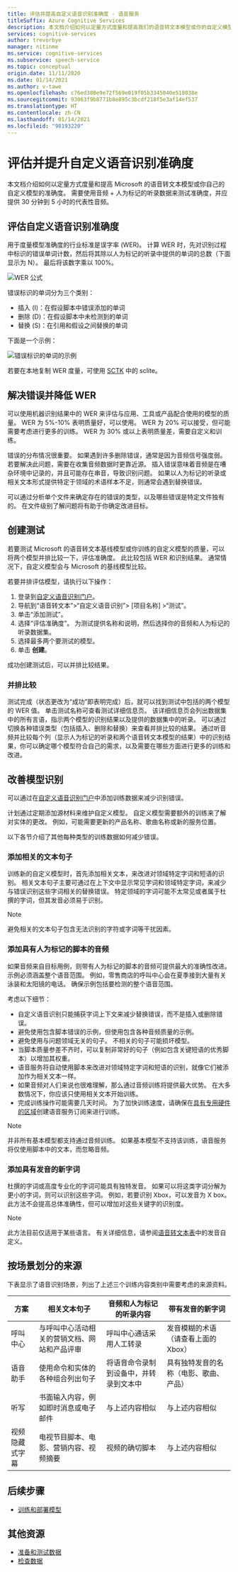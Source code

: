 ```yaml
---
title: 评估并提高自定义语音识别准确度 - 语音服务
titleSuffix: Azure Cognitive Services
description: 本文档介绍如何以定量方式度量和提高我们的语音转文本模型或你的自定义模型的质量。 需要使用音频 + 人为标记的听录数据来测试准确度，并应提供 30 分钟到 5 小时的代表性音频。
services: cognitive-services
author: trevorbye
manager: nitinme
ms.service: cognitive-services
ms.subservice: speech-service
ms.topic: conceptual
origin.date: 11/11/2020
ms.date: 01/14/2021
ms.author: v-tawe
ms.openlocfilehash: c76ed380e9e72f569e019f05b3345040e518038e
ms.sourcegitcommit: 93063f9b8771b8e895c3bcdf218f5e3af14ef537
ms.translationtype: HT
ms.contentlocale: zh-CN
ms.lasthandoff: 01/14/2021
ms.locfileid: "98193220"
---
```

# <a name="evaluate-and-improve-custom-speech-accuracy"></a>评估并提升自定义语音识别准确度

本文档介绍如何以定量方式度量和提高 Microsoft 的语音转文本模型或你自己的自定义模型的准确度。 需要使用音频 + 人为标记的听录数据来测试准确度，并应提供 30 分钟到 5 小时的代表性音频。

## <a name="evaluate-custom-speech-accuracy"></a>评估自定义语音识别准确度

用于度量模型准确度的行业标准是误字率 (WER)。 计算 WER 时，先对识别过程中标识的错误单词计数，然后将其除以人为标记的听录中提供的单词的总数（下面显示为 N）。 最后将该数字乘以 100%。

![WER 公式](./media/custom-speech/custom-speech-wer-formula.png)

错误标识的单词分为三个类别：

* 插入 (I)：在假设脚本中错误添加的单词
* 删除 (D)：在假设脚本中未检测到的单词
* 替换 (S)：在引用和假设之间替换的单词

下面是一个示例：

![错误标识的单词的示例](./media/custom-speech/custom-speech-dis-words.png)

若要在本地复制 WER 度量，可使用 [SCTK](https://github.com/usnistgov/SCTK) 中的 sclite。

## <a name="resolve-errors-and-improve-wer"></a>解决错误并降低 WER

可以使用机器识别结果中的 WER 来评估与应用、工具或产品配合使用的模型的质量。 WER 为 5%-10% 表明质量好，可以使用。 WER 为 20% 可以接受，但可能需要考虑进行更多的训练。 WER 为 30% 或以上表明质量差，需要自定义和训练。

错误的分布情况很重要。 如果遇到许多删除错误，通常是因为音频信号强度弱。 若要解决此问题，需要在收集音频数据时更靠近源。 插入错误意味着音频是在嘈杂环境中记录的，并且可能存在串音，导致识别问题。 如果以人为标记的听录或相关文本形式提供特定于领域的术语样本不足，则通常会遇到替换错误。

可以通过分析单个文件来确定存在的错误的类型，以及哪些错误是特定文件独有的。 在文件级别了解问题将有助于你确定改进目标。

## <a name="create-a-test"></a>创建测试

若要测试 Microsoft 的语音转文本基线模型或你训练的自定义模型的质量，可以将两个模型并排比较一下，评估准确度。 此比较包括 WER 和识别结果。 通常情况下，自定义模型会与 Microsoft 的基线模型比较。

若要并排评估模型，请执行以下操作：

1. 登录到[自定义语音识别门户](https://speech.azure.cn/customspeech)。
2. 导航到“语音转文本”>“自定义语音识别”> [项目名称] >“测试”。
3. 单击“添加测试”。
4. 选择“评估准确度”。 为测试提供名称和说明，然后选择你的音频和人为标记的听录数据集。
5. 选择最多两个要测试的模型。
6. 单击 **创建**。

成功创建测试后，可以并排比较结果。

### <a name="side-by-side-comparison"></a>并排比较

测试完成（状态更改为“成功”即表明完成）后，就可以找到测试中包括的两个模型的 WER 值。 单击测试名称可查看测试详细信息页。 该详细信息页会列出数据集中的所有言语，指示两个模型的识别结果以及提供的数据集中的听录。 可以通过切换各种错误类型（包括插入、删除和替换）来查看并排比较的结果。 通过听音频并比较每个列（显示人为标记的听录和两个语音转文本模型的结果）中的识别结果，你可以确定哪个模型符合自己的需求，以及需要在哪些方面进行更多的训练和改进。

<!-- 
## Improve Custom Speech accuracy

Speech recognition scenarios vary by audio quality and language (vocabulary and speaking style). The following table examines four common scenarios:

| Scenario | Audio Quality | Vocabulary | Speaking Style |
|----------|---------------|------------|----------------|
| Call center | Low, 8 kHz, could be 2 humans on 1 audio channel, could be compressed | Narrow, unique to domain and products | Conversational, loosely structured |
| Voice assistant (such as Cortana, or a drive-through window) | High, 16 kHz | Entity heavy (song titles, products, locations) | Clearly stated words and phrases |
| Dictation (instant message, notes, search) | High, 16 kHz | Varied | Note-taking |
| Video closed captioning | Varied, including varied microphone use, added music | Varied, from meetings, recited speech, musical lyrics | Read, prepared, or loosely structured |

Different scenarios produce different quality outcomes. The following table examines how content from these four scenarios rates in the [word error rate (WER)](how-to-custom-speech-evaluate-data.md). The table shows which error types are most common in each scenario.

| Scenario | Speech Recognition Quality | Insertion Errors | Deletion Errors | Substitution Errors |
|----------|----------------------------|------------------|-----------------|---------------------|
| Call center | Medium (< 30% WER) | Low, except when other people talk in the background | Can be high. Call centers can be noisy, and overlapping speakers can confuse the model | Medium. Products and people's names can cause these errors |
| Voice assistant | High (can be < 10% WER) | Low | Low | Medium, due to song titles, product names, or locations |
| Dictation | High (can be < 10% WER) | Low | Low | High |
| Video closed captioning | Depends on video type (can be < 50% WER) | Low | Can be high due to music, noises, microphone quality | Jargon may cause these errors |

Determining the components of the WER (number of insertion, deletion, and substitution errors) helps determine what kind of data to add to improve the model. Use the [Custom Speech portal](https://speech.azure.cn/customspeech) to view the quality of a baseline model. The portal reports insertion, substitution, and deletion error rates that are combined in the WER quality rate.
-->

## <a name="improve-model-recognition"></a>改善模型识别

可以通过在[自定义语音识别门户](https://speech.azure.cn/customspeech)中添加训练数据来减少识别错误。 

计划通过定期添加源材料来维护自定义模型。 自定义模型需要额外的训练来了解对实体的更改。 例如，可能需要更新的产品名称、歌曲名称或新的服务位置。

以下各节介绍了其他每种类型的训练数据如何减少错误。

### <a name="add-related-text-sentences"></a>添加相关的文本句子

训练新的自定义模型时，首先添加相关文本，来改进对领域特定字词和短语的识别。 相关文本句子主要可通过在上下文中显示常见字词和领域特定字词，来减少与错误识别这些字词相关的替换错误。 特定领域的字词可能不太常见或者属于杜撰的字词，但其发音必须易于识别。

> [!NOTE]
> 避免相关的文本句子包含无法识别的字符或字词等干扰因素。

### <a name="add-audio-with-human-labeled-transcripts"></a>添加具有人为标记的脚本的音频

如果音频来自目标用例，则带有人为标记的脚本的音频可提供最大的准确性改进。 示例必须涵盖整个语音范围。 例如，零售商店的呼叫中心会在夏季接到大量有关泳装和太阳镜的电话。 确保示例包括要检测的整个语音范围。

考虑以下细节：

* 自定义语音识别只能捕获字词上下文来减少替换错误，而不是插入或删除错误。
* 避免使用包含脚本错误的示例，但使用包含各种音频质量的示例。
* 避免使用与问题领域无关的句子。 不相关的句子可能损坏模型。
* 当脚本质量参差不齐时，可以复制非常好的句子（例如包含关键短语的优秀脚本）以增加其权重。
* 语音服务将自动使用脚本来改进对领域特定字词和短语的识别，就像它们被添加作为相关文本一样。
* 如果音频对人们来说也很难理解，那么通过音频训练将提供最大优势。 在大多数情况下，你应该只使用相关文本开始训练。
* 完成训练操作可能需要几天时间。 为了加快训练速度，请确保在[具有专用硬件的区域](custom-speech-overview.md#set-up-your-azure-account)创建语音服务订阅来进行训练。

> [!NOTE]
> 并非所有基本模型都支持通过音频训练。 如果基本模型不支持该训练，语音服务将仅使用脚本中的文本，而忽略音频。

### <a name="add-new-words-with-pronunciation"></a>添加具有发音的新字词

杜撰的字词或高度专业化的字词可能具有独特发音。 如果可以将这类字词分解为更小的字词，则可以识别这些字词。  例如，若要识别 Xbox，可以发音为 X box。 此方法不会提高总体准确性，但可以增加对这些关键字的识别度。

> [!NOTE]
> 此方法目前仅适用于某些语言。 有关详细信息，请参阅[语音转文本表](language-support.md)中的发音自定义。

## <a name="sources-by-scenario"></a>按场景划分的来源

下表显示了语音识别场景，列出了上述三个训练内容类别中需要考虑的来源资料。

| 方案 | 相关文本句子 | 音频和人为标记的听录内容 | 带有发音的新字词 |
|----------|------------------------|------------------------------|------------------------------|
| 呼叫中心             | 与呼叫中心活动相关的营销文档、网站和产品评审 | 呼叫中心通话采用人工转录 | 发音模糊的术语（请查看上面的 Xbox） |
| 语音助手         | 使用命令和实体的各种组合列出句子 | 将语音命令录制到设备中，并转录到文本中 | 具有独特发音的名称（电影、歌曲、产品） |
| 听写               | 书面输入内容，例如即时消息或电子邮件 | 与上述内容相似 | 与上述内容相似 |
| 视频隐藏式字幕 | 电视节目脚本、电影、营销内容、视频摘要 | 视频的确切脚本 | 与上述内容相似 |

## <a name="next-steps"></a>后续步骤

* [训练和部署模型](how-to-custom-speech-train-model.md)

## <a name="additional-resources"></a>其他资源

* [准备和测试数据](./how-to-custom-speech-test-and-train.md)
* [检查数据](how-to-custom-speech-inspect-data.md)

